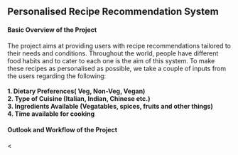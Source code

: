 <h2> Personalised Recipe Recommendation System</h2>

<h4> Basic Overview of the Project</h4>
<p> The project aims at providing users with recipe recommendations tailored to their needs and conditions. Throughout the world, people have different food habits and to cater to each one is the aim of this system. To make these recipes as personalised as possible, we take a couple of inputs from the users regarding the following:<br>
<br> <b>1. Dietary Preferences( Veg, Non-Veg, Vegan)</b>
<br> <b>2. Type of Cuisine (Italian, Indian, Chinese etc.)</b>
<br> <b>3. Ingredients Available (Vegatables, spices, fruits and other things)</b>
<br> <b>4. Time available for cooking</b>
<br></p>

<h4> Outlook and Workflow of the Project</h4>
<


